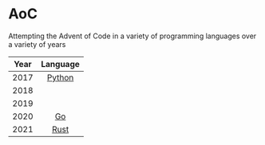# AoC
Attempting the Advent of Code in a variety of programming languages over a variety of years


| Year | Language |
|:----:|:--------:|
| 2017 | [Python](./2017)   |
| 2018 |          |
| 2019 |          |
| 2020 | [Go](./2020)       |
| 2021 | [Rust](./2021)       |
